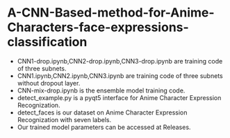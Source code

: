 # A-CNN-Based-method-for-Anime-Characters-face-expressions-classification

- CNN1-drop.ipynb,CNN2-drop.ipynb,CNN3-drop.ipynb are training code of three subnets.
- CNN1.ipynb,CNN2.ipynb,CNN3.ipynb are training code of three subnets without dropout layer.
- CNN-mix-drop.ipynb is the ensemble model training code.
- detect_example.py is a pyqt5 interface for Anime Character Expression Recognization.
- detect_faces is our dataset on Anime Character Expression Recognization with seven labels.
- Our trained model parameters can be accessed at Releases.
